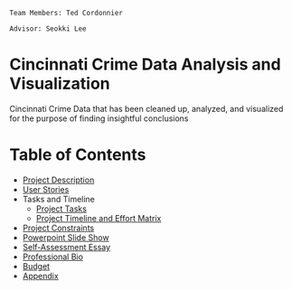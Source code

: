 `Team Members: Ted Cordonnier`

`Advisor: Seokki Lee`

# Cincinnati Crime Data Analysis and Visualization
Cincinnati Crime Data that has been cleaned up, analyzed, and visualized for the purpose of finding insightful conclusions

# Table of Contents
* [Project Description](ProjectDescription.md)
* [User Stories](User_Stories_and_Design_Diagrams.pdf)
* Tasks and Timeline
  * [Project Tasks](Task_Lists.md)
  * [Project Timeline and Effort Matrix](Milestones_Timeline_Effort_Matrix.xlsx)
* [Project Constraints](Project_Constraints.docx)
* [Powerpoint Slide Show](Fall_Presentation.pptx)
* [Self-Assessment Essay](Individual_Capstone_Assesment.docx)
* [Professional Bio](Individual_Capstone_Assesment.docx)
* [Budget](budget.md)
* [Appendix](appendix.md)


